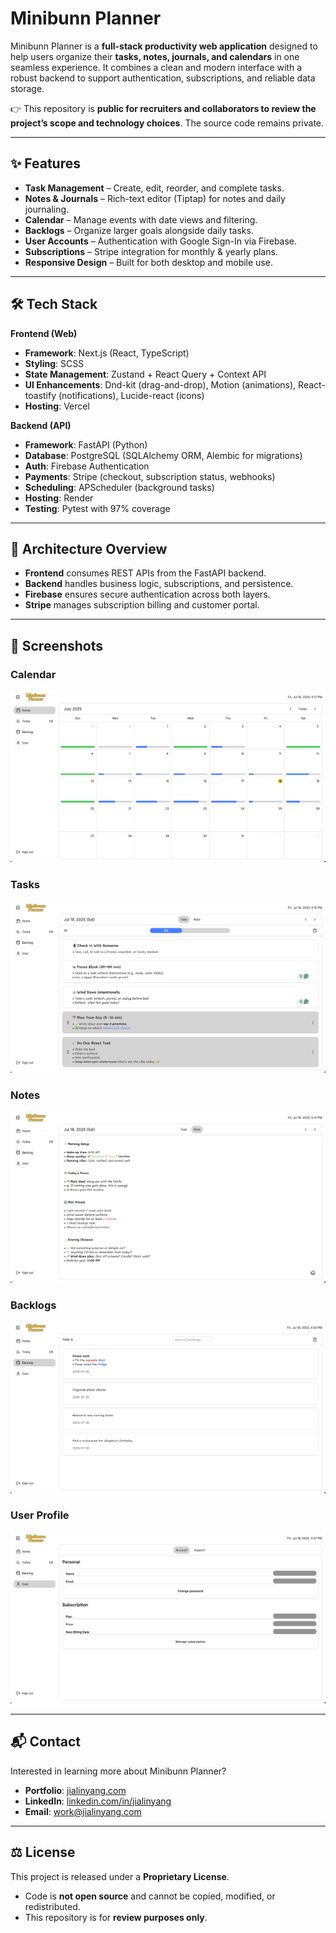 # Minibunn Planner

Minibunn Planner is a **full-stack productivity web application** designed to help users organize their **tasks, notes, journals, and calendars** in one seamless experience. It combines a clean and modern interface with a robust backend to support authentication, subscriptions, and reliable data storage.

👉 This repository is **public for recruiters and collaborators to review the project’s scope and technology choices**. The source code remains private.

---

## ✨ Features

- **Task Management** – Create, edit, reorder, and complete tasks.  
- **Notes & Journals** – Rich-text editor (Tiptap) for notes and daily journaling.  
- **Calendar** – Manage events with date views and filtering.  
- **Backlogs** – Organize larger goals alongside daily tasks.  
- **User Accounts** – Authentication with Google Sign-In via Firebase.  
- **Subscriptions** – Stripe integration for monthly & yearly plans.  
- **Responsive Design** – Built for both desktop and mobile use.  

---

## 🛠 Tech Stack

**Frontend (Web)**  
- **Framework**: Next.js (React, TypeScript)  
- **Styling**: SCSS  
- **State Management**: Zustand + React Query + Context API  
- **UI Enhancements**: Dnd-kit (drag-and-drop), Motion (animations), React-toastify (notifications), Lucide-react (icons)  
- **Hosting**: Vercel  

**Backend (API)**  
- **Framework**: FastAPI (Python)  
- **Database**: PostgreSQL (SQLAlchemy ORM, Alembic for migrations)  
- **Auth**: Firebase Authentication  
- **Payments**: Stripe (checkout, subscription status, webhooks)  
- **Scheduling**: APScheduler (background tasks)  
- **Hosting**: Render  
- **Testing**: Pytest with 97% coverage  

---

## 🚀 Architecture Overview

- **Frontend** consumes REST APIs from the FastAPI backend.  
- **Backend** handles business logic, subscriptions, and persistence.  
- **Firebase** ensures secure authentication across both layers.  
- **Stripe** manages subscription billing and customer portal.  

---

## 📸 Screenshots

### Calendar
![Home Page](/screenshots/calendar-071825.png)

### Tasks
![Calendar Page](/screenshots/task-071825.png)

### Notes
![Notes Page](/screenshots/note-071825.png)

### Backlogs
![Tasks Page](/screenshots/backlog-071825.png)

### User Profile
![User Profile Page](/screenshots/user-071825.png)

---

## 📬 Contact

Interested in learning more about Minibunn Planner?  
- **Portfolio**: [jialinyang.com](https://www.jialinyang.com)
- **LinkedIn**: [linkedin.com/in/jialinyang](https://www.linkedin.com/in/jialinyang)
- **Email**: work@jialinyang.com

---

## ⚖️ License

This project is released under a **Proprietary License**.  
- Code is **not open source** and cannot be copied, modified, or redistributed.  
- This repository is for **review purposes only**.  

